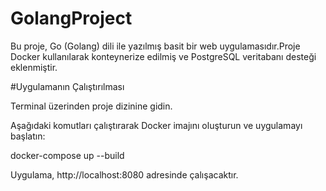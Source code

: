 # GolangProject
Bu proje, Go (Golang) dili ile yazılmış basit bir web uygulamasıdır.Proje Docker kullanılarak konteynerize edilmiş ve PostgreSQL veritabanı desteği eklenmiştir.

#Uygulamanın Çalıştırılması

Terminal üzerinden proje dizinine gidin.

Aşağıdaki komutları çalıştırarak Docker imajını oluşturun ve uygulamayı başlatın:


docker-compose up --build

Uygulama, http://localhost:8080 adresinde çalışacaktır.
